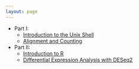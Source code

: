 ```yaml
---
layout: page
---
```


- Part I:
  - [Introduction to the Unix Shell](../shell/shell-intro)
  - [Alignment and Counting](rnaseq-align-count)
- Part II: 
  - [Introduction to R](../r/r-intro)
  - [Differential Expression Analysis with DESeq2](rnaseq-diff-expr)
